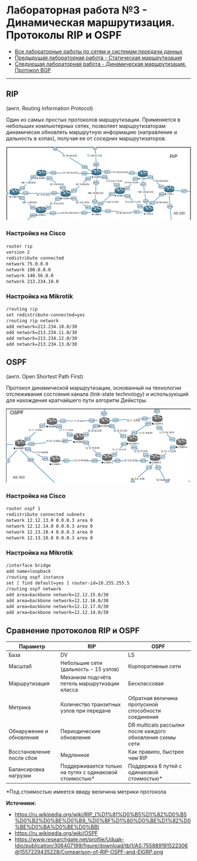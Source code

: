 # Лабораторная работа №3  - Динамическая маршрутизация. Протоколы RIP и OSPF

* [Все лабораторные работы по сетям и системам передачи данных](./README.md)
* [Предыдущая лабораторная работа - Статическая маршрутизация](./static_routing.md)
* [Следующая лабораторная работа - Динамическая маршрутизация. Протокол BGP](./BGP.md)

---




## RIP
(англ.  Routing Information Protocol)  

Один из самых простых протоколов маршрутизации. Применяется в небольших компьютерных сетях, позволяет маршрутизаторам динамически обновлять маршрутную информацию (направление и дальность в хопах), получая ее от соседних маршрутизаторов.

![](./image/nets3.png)

### Настройка на Cisco

```
router rip
version 2
redistribute connected
network 75.0.0.0
network 100.0.0.0
network 140.56.0.0
network 213.234.10.0
```

### Настройка на Mikrotik

```
/routing rip
set redistribute-connected=yes
/routing rip network
add network=213.234.10.0/30
add network=213.234.11.0/30
add network=213.234.12.0/30
add network=213.234.13.0/30
```

## OSPF

(англ. Open Shortest Path First) 

Протокол динамической маршрутизации, основанный на технологии отслеживания состояния канала (link-state technology) и использующий для нахождения кратчайшего пути алгоритм Дейкстры.

![](./image/nets4.png)

### Настройка на Cisco

```
router ospf 1
redistribute connected subnets
network 12.12.13.0 0.0.0.3 area 0
network 12.12.14.0 0.0.0.3 area 0
network 12.13.10.4 0.0.0.3 area 0
network 12.13.10.8 0.0.0.3 area 0
```

### Настройка на Mikrotik

```
/interface bridge
add name=loopback
/routing ospf instance
set [ find default=yes ] router-id=10.255.255.5
/routing ospf network
add area=backbone network=12.12.15.0/30
add area=backbone network=12.12.16.0/30
add area=backbone network=12.12.17.0/30
add area=backbone network=12.12.14.0/30
```

## Сравнение протоколов RIP и OSPF

|Параметр|RIP| OSPF |
|---|---|---|
|База|DV|LS|
|Масштаб|Небольшие сети (дальность - 15 узлов)|Корпоративные сети|
|Маршрутизация|Механизм подсчёта петель маршрутизации класса|Бесклассовая|
|Метрика|Количество транзитных узлов при передаче|Обратная величина пропускной способности соединения|
|Обнаружение и обновления|Периодические обновления|DR multicats рассылки после каждого обновления схемы сети|
|Восстановление после сбоя|Медленное|Как правило, быстрее чем RIP|
|Балансировка нагрузки|Поддерживается только на путях с одинаковой стоимостью*|Поддержка 6 путей с одинаковой стоимостью*|

*Под стоимостью имеется ввиду величина метрики протокола

**Источники:**  
* https://ru.wikipedia.org/wiki/RIP_(%D1%81%D0%B5%D1%82%D0%B5%D0%B2%D0%BE%D0%B9_%D0%BF%D1%80%D0%BE%D1%82%D0%BE%D0%BA%D0%BE%D0%BB)
* https://ru.wikipedia.org/wiki/OSPF
* https://www.researchgate.net/profile/Uduak-Idio/publication/306407199/figure/download/tbl1/AS:755889191522306@1557229435228/Comparison-of-RIP-OSPF-and-EIGRP.png